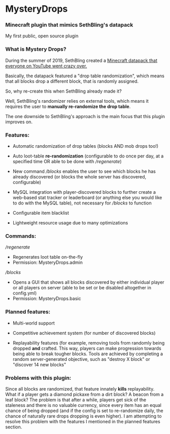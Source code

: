 # MysteryDrops
### Minecraft plugin that mimics SethBling's datapack

My first public, open source plugin
  
### What is Mystery Drops?
  During the summer of 2019, SethBling created a [Minecraft datapack that everyone on YouTube went crazy over.](https://www.youtube.com/watch?v=3JEXAZOrykQ)
  
  Basically, the datapack featured a "drop table randomization", which means that all blocks drop a different block, that is randomly assigned.
  
  So, why re-create this when SethBling already made it?

  Well, SethBling's randomizer relies on external tools, which means it requires the user to **manually re-randomize the drop table**.
  
  The one downside to SethBling's approach is the main focus that this plugin improves on.

### Features:
  - Automatic randomization of drop tables (blocks AND mob drops too!)

  - Auto loot-table **re-randomization** (configurable to do once per day, at a specified time OR able to be done with */regenerate*)
  
  - New command */blocks* enables the user to see which blocks he has already discovered (or blocks the whole server has discovered, configurable)

  - MySQL integration with player-discovered blocks to further create a web-based stat tracker or leaderboard (or anything else you would like to do with the MySQL table), not necessary for */blocks* to function
  
  - Configurable item blacklist
  
  - Lightweight resource usage due to many optimizations

### Commands:

*/regenerate*
- Regenerates loot table on-the-fly
- Permission: MysteryDrops.admin

*/blocks*
- Opens a GUI that shows all blocks discovered by either individual player or all players on server (able to be set or be disabled altogether in config.yml)
- Permission: MysteryDrops.basic 

### Planned features:
  - Multi-world support
  
  - Competitive achievement system (for number of discovered blocks)
  
  - Replayability features (for example, removing tools from randomly being dropped **and** crafted. This way, players can make progression towards being able to break tougher blocks. Tools are achieved by completing a random server-generated objective, such as "destroy X block" or "discover 14 new blocks"

### Problems with this plugin:
  Since all blocks are randomized, that feature innately **kills** replayability. What if a player gets a diamond pickaxe from a dirt block? A beacon from a leaf block? The problem is that after a while, players get sick of the staleness and there is no valuable currency, since every item has an equal chance of being dropped (and if the config is set to re-randomize daily, the chance of naturally rare drops dropping is even higher). I am attempting to resolve this problem with the features I mentioned in the planned features section.
